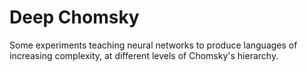 # Deep Chomsky

Some experiments teaching neural networks to produce languages of increasing complexity, at different levels of Chomsky's hierarchy.

